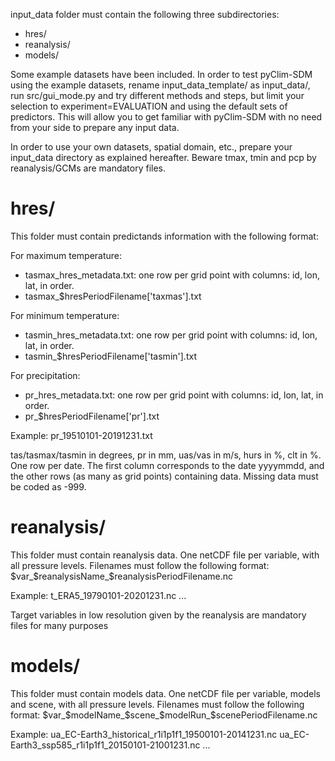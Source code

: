 input_data folder must contain the following three subdirectories:
- hres/
- reanalysis/
- models/

Some example datasets have been included. In order to test pyClim-SDM using the example datasets, rename 
input_data_template/ as input_data/, run src/gui_mode.py and try different methods and steps, but limit your selection 
to experiment=EVALUATION and using the default sets of predictors.
This will allow you to get familiar with pyClim-SDM with no need from your side to prepare any input data.

In order to use your own datasets, spatial domain, etc., prepare your input_data directory as explained hereafter.
Beware tmax, tmin and pcp by reanalysis/GCMs are mandatory files.


# hres/

This folder must contain predictands information with the following format:

For maximum temperature:
- tasmax_hres_metadata.txt: one row per grid point with columns: id, lon, lat, in order.
- tasmax_$hresPeriodFilename['taxmas'].txt

For minimum temperature:
- tasmin_hres_metadata.txt: one row per grid point with columns: id, lon, lat, in order.
- tasmin_$hresPeriodFilename['tasmin'].txt

For precipitation:
- pr_hres_metadata.txt: one row per grid point with columns: id, lon, lat, in order.
- pr_$hresPeriodFilename['pr'].txt 

Example: pr_19510101-20191231.txt

tas/tasmax/tasmin in degrees, pr in mm, uas/vas in m/s, hurs in %, clt in %. One row per date. 
The first column corresponds to the date yyyymmdd, and the other rows (as many as grid points) containing data. 
Missing data must be coded as -999.




# reanalysis/

This folder must contain reanalysis data. One netCDF file per variable, with all pressure levels. Filenames must 
follow the following format: $var_$reanalysisName_$reanalysisPeriodFilename.nc

Example: t_ERA5_19790101-20201231.nc ...

Target variables in low resolution given by the reanalysis are mandatory files for many purposes



# models/ 

This folder must contain models data.
One netCDF file per variable, models and scene, with all pressure levels. 
Filenames must follow the following format: $var_$modelName_$scene_$modelRun_$scenePeriodFilename.nc

Example: 
ua_EC-Earth3_historical_r1i1p1f1_19500101-20141231.nc 
ua_EC-Earth3_ssp585_r1i1p1f1_20150101-21001231.nc
...

